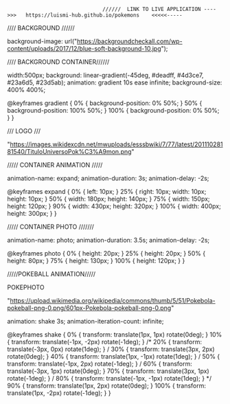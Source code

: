                                    //////  LINK TO LIVE APPLICATION ---->>>   https://luismi-hub.github.io/pokemons    <<<<<-----



//// BACKGROUND //////

background-image: url("https://backgroundcheckall.com/wp-content/uploads/2017/12/blue-soft-background-10.jpg");

//// BACKGROUND CONTAINER//////

width:500px; background: linear-gradient(-45deg, #deadff, #4d3ce7, #23a6d5, #23d5ab); animation: gradient 10s ease infinite; background-size: 400% 400%;

@keyframes gradient { 0% { background-position: 0% 50%; } 50% { background-position: 100% 50%; } 100% { background-position: 0% 50%; } }

/// LOGO ///

"https://images.wikidexcdn.net/mwuploads/esssbwiki/7/77/latest/20111028181540/TituloUniversoPok%C3%A9mon.png"

///// CONTAINER ANIMATION /////

animation-name: expand; animation-duration: 3s; animation-delay: -2s;

@keyframes expand { 0% { left: 10px; } 25% { right: 10px; width: 10px; height: 10px; } 50% { width: 180px; height: 140px; } 75% { width: 150px; height: 120px; } 90% { width: 430px; height: 320px; } 100% { width: 400px; height: 300px; } }

///// CONTAINER PHOTO ///////

animation-name: photo; animation-duration: 3.5s; animation-delay: -2s;

@keyframes photo { 0% { height: 20px; } 25% { height: 20px; } 50% { height: 80px; } 75% { height: 130px; } 100% { height: 120px; } }

/////POKEBALL ANIMATION/////

POKEPHOTO

"https://upload.wikimedia.org/wikipedia/commons/thumb/5/51/Pokebola-pokeball-png-0.png/601px-Pokebola-pokeball-png-0.png"

animation: shake 3s; animation-iteration-count: infinite;

@keyframes shake { 0% { transform: translate(1px, 1px) rotate(0deg); } 10% { transform: translate(-1px, -2px) rotate(-1deg); } /* 20% { transform: translate(-3px, 0px) rotate(1deg); } / 30% { transform: translate(3px, 2px) rotate(0deg); } 40% { transform: translate(1px, -1px) rotate(1deg); } / 50% { transform: translate(-1px, 2px) rotate(-1deg); } / 60% { transform: translate(-3px, 1px) rotate(0deg); } 70% { transform: translate(3px, 1px) rotate(-1deg); } / 80% { transform: translate(-1px, -1px) rotate(1deg); } */ 90% { transform: translate(1px, 2px) rotate(0deg); } 100% { transform: translate(1px, -2px) rotate(-1deg); } }


